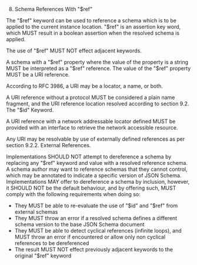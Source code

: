 8. Schema References With "$ref"

The "$ref" keyword can be used to reference a schema which is to be applied to the current instance location. "$ref" is an assertion key word, which MUST result in a boolean assertion when the resolved schema is applied.

The use of "$ref" MUST NOT effect adjacent keywords.

A schema with a "$ref" property where the value of the property is a string MUST be interpreted as a "$ref" reference. The value of the "$ref" property MUST be a URI reference.

According to RFC 3986, a URI may be a locator, a name, or both. 

A URI reference without a protocol MUST be considered a plain name fragment, and the URI reference location resolved according to section 9.2. The "$id" Keyword.

A URI reference with a network addressable locator defined MUST be provided with an interface to retrieve the network accessible resource.

Any URI may be resolvable by use of externally defined references as per section 9.2.2. External References.


Implementations SHOULD NOT attempt to dereference a schema by replacing any "$ref" keyword and value with a resolved reference schema. A schema author may want to reference schemas that they cannot control, which may be annotated to indicate a specific version of JSON Schema. Implementations MAY offer to dereference a schema by inclusion, however, it SHOULD NOT be the default behaviour, and by offering such, MUST comply with the following requirements when doing so:

- They MUST be able to re-evaluate the use of "$id" and "$ref" from external schemas
- They MUST throw an error if a resolved schema defines a different schema version to the base JSON Schema document
- They MUST be able to detect cyclical references (infinite loops), and MUST throw an error if encountered or allow only non cyclical references to be dereferenced
- The result MUST NOT effect previously adjacent keywords to the original "$ref" keyword
